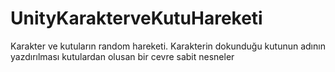 # UnityKarakterveKutuHareketi
Karakter ve kutuların random hareketi. Karakterin dokunduğu kutunun adının yazdırılması
kutulardan olusan bir cevre
sabit nesneler
